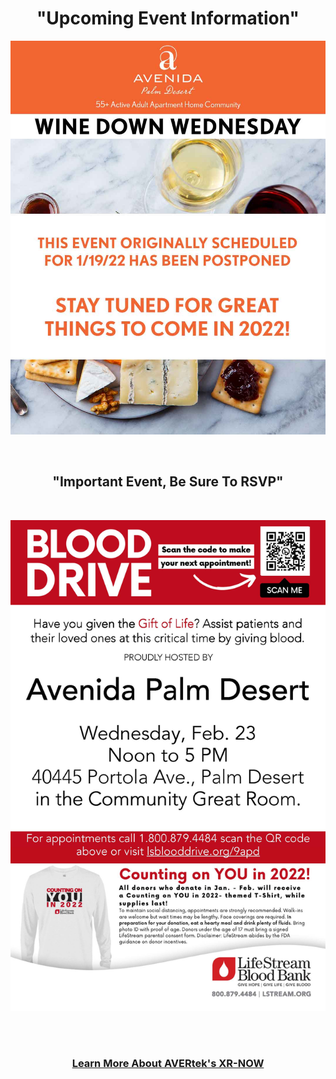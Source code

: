 <div align="center">
  
<h1><b> "Upcoming Event Information" </b></h1> <!-- Loads <model-viewer> for old browsers like IE11: -->

  <p align="center">
  <img src="images/APD-011922-POSTPONED.jpg" width=750>
  </p>
  <br>
  <h2><b> "Important Event, Be Sure To RSVP" </b></h2>
  <br>
  <p align="center">
  <img src="images/APD-Blood Drive-022322.jpg" width=750>
  </p>
  <br><br>
<h3 style="text-align: center;" markdown="1"><a href="https://avertek.net/" onclick="getOutboundLink('https://avertek.net/'); return false;">Learn More About AVERtek's XR-NOW</a></h3> 
  <br><br>
</div>
